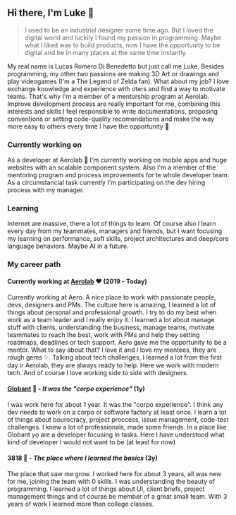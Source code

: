 ## Hi there, I'm Luke 👋

> I used to be an industrial designer some time ago. But I loved the digital world and luckily I found my passion in programming. Maybe what I liked was to build products, now I have the opportunity to be digital and be in many places at the same time instantly.

My real name is Lucas Romero Di Benedetto but just call me Luke. Besides programming, my other two passions are making 3D Art or drawings and play videogames (I'm a The Legend of Zelda fan). What about my job? I love exchange knowledge and experience with oters and find a way to motivate teams. That's why I'm a member of a mentorship program at Aerolab. Improve development process are really important for me, combining this interests and skills I feel responsible to write documentations, proposing conventions or setting code-quality recomendations and make the way more easy to others every time I have the opportunity 🤗

### Currently working on

As a developer at Aerolab 🎈 I'm currently working on mobile apps and huge websites with an scalable component system. Also I'm a member of the mentoring program and process improvements for te whole developer team. As a circumstancial task currently I'm participating on the dev hiring process with my manager.

### Learning

Internet are massive, there a lot of things to learn. Of course also I learn every day from my teammates, managers and friends, but I want focusing my learning on performance, soft skills, project architectures and deep/core language behaviors. Maybe AI in a future.

### My career path

#### Currently working at [Aerolab](https://aerolab.co/) ❤️ (2019 - Today)

Currently working at Aero. A nice place to work with passionate people, devs, designers and PMs. The culture here is amazing, I learned a lot of things about personal and professional growth. I try to do my best when work as a team leader and I really enjoy it. I learned a lot about manage stuff with clients, understanding the business, manage teams, motivate teammates to reach the best, work with PMs and help they setting roadmaps, deadlines or tech support. Aero gave me the opportunity to be a mentor. What to say about that? I love it and I love my mentees, they are rough gems ✨. Talking about tech challenges, I learned a lot from the first day ir Aerolab, they are always ready to help. Here we work with modern tech. And of course I love working side to side with designers.

#### [Globant](https://www.globant.com/) 🏢 - _It was the "corpo experience"_ (1y)

I was work here for about 1 year. It was the "corpo experience". I think any dev needs to work on a corpo or software factory at least once. I learn a lot of things about bourocracy, project proccess, issue management, code-test challenges. I knew a lot of professionals, made some friends. In a place like Globant yo are a developer focusing in tasks. Here I have understood what kind of developer I would not want to be (at least for now)

#### 3818 👶 - _The place where I learned the basics_ (3y)

The place that saw me grow. I worked here for about 3 years, all was new for me, joining the team with 0 skills. I was understanding the beauty of programming. I learned a lot of things about UI, client briefs, project management things and of course be member of a great small team. With 3 years of work I learned more than college classes.
